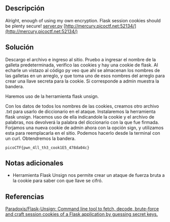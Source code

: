 
## Descripción

Alright, enough of using my own encryption. Flask session cookies should be plenty secure! [server.py](https://mercury.picoctf.net/static/26760321c25c9659050a37a707247690/server.py) [http://mercury.picoctf.net:52134/](http://mercury.picoctf.net:52134/)

## Solución

Descargo el archivo e ingreso al sitio.
Pruebo a ingresar el nombre de la galleta predeterminada, verifico las cookies y hay una cookie de flask.
Al echarle un vistazo al código py veo que ahí se almacenan los nombres de las galletas en un arreglo, y que toma uno de esos nombres del arreglo para crear una llave secreta para la cookie. Si corresponde a admin muestra la bandera.

Haremos uso de la herramienta flask unsign.

Con los datos de todos los nombres de las cookies, creamos otro archivo .txt para usarlo de diccionario en el ataque.
Instalaremos la herramienta flask unsign.
Hacemos uso de ella indicandole la cookie y el archivo de palabras, nos devolverá la palabra del diccionario con la que fue firmada.
Forjamos una nueva cookie de admin ahora con la opción sign, y utilizamos esta para reemplacarla en el sitio.
Podemos hacerlo desde la terminal con un curl.
Obtendremos la bandera.

`picoCTF{pwn_4ll_th3_cook1E5_478da04c}`

## Notas adicionales

- Herramienta Flask Unsign nos permite crear un ataque de fuerza bruta a la cookie para saber con que llave se cifró.

## Referencias

[Paradoxis/Flask-Unsign: Command line tool to fetch, decode, brute-force and craft session cookies of a Flask application by guessing secret keys.](https://github.com/Paradoxis/Flask-Unsign)